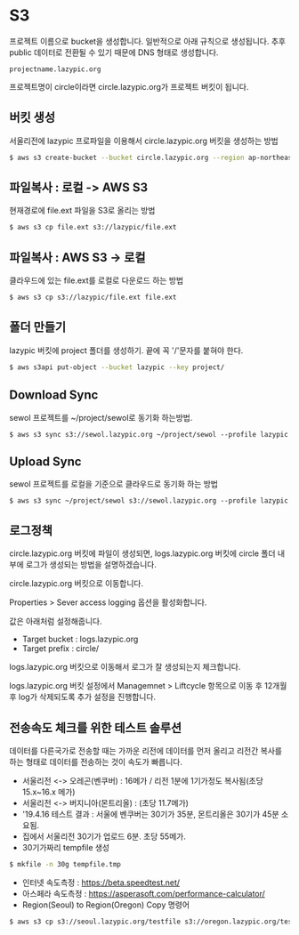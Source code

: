 # S3

프로젝트 이름으로 bucket을 생성합니다.
일반적으로 아래 규칙으로 생성됩니다.
추후 public 데이터로 전환될 수 있기 때문에 DNS 형태로 생성합니다.

```
projectname.lazypic.org
```

프로젝트명이 circle이라면 circle.lazypic.org가 프로젝트 버킷이 됩니다.

## 버킷 생성
서울리전에 lazypic 프로파일을 이용해서 circle.lazypic.org 버킷을 생성하는 방법

```bash
$ aws s3 create-bucket --bucket circle.lazypic.org --region ap-northeast-2 --profile lazypic
```

## 파일복사 : 로컬 -> AWS S3

현재경로에 file.ext 파일을 S3로 올리는 방법

```bash
$ aws s3 cp file.ext s3://lazypic/file.ext
```

## 파일복사 : AWS S3 -> 로컬
클라우드에 있는 file.ext를 로컬로 다운로드 하는 방법

```bash
$ aws s3 cp s3://lazypic/file.ext file.ext
```

## 폴더 만들기
lazypic 버킷에 project 폴더를 생성하기. 끝에 꼭 '/'문자를 붙혀야 한다.

```bash
$ aws s3api put-object --bucket lazypic --key project/
```

## Download Sync
sewol 프로젝트를 ~/project/sewol로 동기화 하는방법.

```
$ aws s3 sync s3://sewol.lazypic.org ~/project/sewol --profile lazypic
```

## Upload Sync
sewol 프로젝트를 로컬을 기준으로 클라우드로 동기화 하는 방법

```
$ aws s3 sync ~/project/sewol s3://sewol.lazypic.org --profile lazypic
```
## 로그정책
circle.lazypic.org 버킷에 파일이 생성되면, logs.lazypic.org 버킷에 circle 폴더 내부에 로그가 생성되는 방법을 설명하겠습니다.

circle.lazypic.org 버킷으로 이동합니다.

Properties > Sever access logging 옵션을 활성화합니다.

값은 아래처럼 설정해줍니다.
- Target bucket : logs.lazypic.org
- Target prefix : circle/

logs.lazypic.org 버킷으로 이동해서 로그가 잘 생성되는지 체크합니다.

logs.lazypic.org 버킷 설정에서 Managemnet > Liftcycle 항목으로 이동 후 12개월 후 log가 삭제되도록 추가 설정을 진행합니다.


## 전송속도 체크를 위한 테스트 솔루션
데이터를 다른국가로 전송할 때는 가까운 리전에 데이터를 먼저 올리고 리전간 복사를 하는 형태로 데이터를 전송하는 것이 속도가 빠릅니다.

- 서울리전 <-> 오레곤(벤쿠버) : 16메가 / 리전 1분에 1기가정도 복사됨(초당 15.x~16.x 메가)
- 서울리전 <-> 버지니아(몬트리올) : (초당 11.7메가)
- '19.4.16 테스트 결과 : 서울에 벤쿠버는 30기가 35분, 몬트리올은 30기가 45분 소요됨.
- 집에서 서울리전 30기가 업로드 6분. 초당 55메가.
- 30기가짜리 tempfile 생성

```bash
$ mkfile -n 30g tempfile.tmp
```

- 인터넷 속도측정 : https://beta.speedtest.net/
- 아스페라 속도측정 : https://asperasoft.com/performance-calculator/
- Region(Seoul) to Region(Oregon) Copy 명령어

```bash
$ aws s3 cp s3://seoul.lazypic.org/testfile s3://oregon.lazypic.org/testfile --profile lazypic
```


